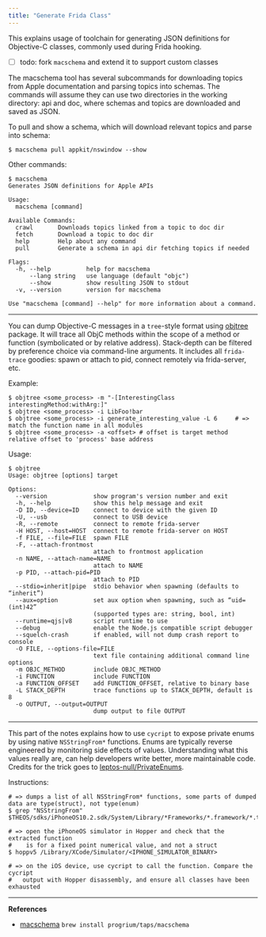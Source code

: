 ```yaml
---
title: "Generate Frida Class"
---
```


This explains usage of toolchain for generating JSON definitions for Objective-C classes, commonly used during Frida hooking.

* [ ] todo: fork `macschema` and extend it to support custom classes

The macschema tool has several subcommands for downloading topics from Apple documentation and parsing topics into schemas. The commands will assume they can use two directories in the working directory: api and doc, where schemas and topics are downloaded and saved as JSON.

To pull and show a schema, which will download relevant topics and parse into schema:

```
$ macschema pull appkit/nswindow --show
```

Other commands:

```
$ macschema
Generates JSON definitions for Apple APIs

Usage:
  macschema [command]

Available Commands:
  crawl       Downloads topics linked from a topic to doc dir
  fetch       Download a topic to doc dir
  help        Help about any command
  pull        Generate a schema in api dir fetching topics if needed

Flags:
  -h, --help          help for macschema
      --lang string   use language (default "objc")
      --show          show resulting JSON to stdout
  -v, --version       version for macschema

Use "macschema [command] --help" for more information about a command.
```

---

You can dump Objective-C messages in a `tree`-style format using [objtree](https://github.com/hot3eed/objtree) package. It will trace all ObjC methods within the scope of a method or function (symbolicated or by relative address). Stack-depth can be filtered by preference choice via command-line arguments. It includes all `frida-trace` goodies: spawn or attach to pid, connect remotely via frida-server, etc.

Example:

```
$ objtree <some_process> -m "-[InterestingClass interestingMethod:withArg:]"
$ objtree <some_process> -i LibFoo!bar
$ objtree <some_process> -i generate_interesting_value -L 6     # => match the function name in all modules
$ objtree <some_process> -a <offset> # offset is target method relative offset to 'process' base address
```

Usage:

```
$ objtree
Usage: objtree [options] target

Options:
  --version             show program's version number and exit
  -h, --help            show this help message and exit
  -D ID, --device=ID    connect to device with the given ID
  -U, --usb             connect to USB device
  -R, --remote          connect to remote frida-server
  -H HOST, --host=HOST  connect to remote frida-server on HOST
  -f FILE, --file=FILE  spawn FILE
  -F, --attach-frontmost
                        attach to frontmost application
  -n NAME, --attach-name=NAME
                        attach to NAME
  -p PID, --attach-pid=PID
                        attach to PID
  --stdio=inherit|pipe  stdio behavior when spawning (defaults to “inherit”)
  --aux=option          set aux option when spawning, such as “uid=(int)42”
                        (supported types are: string, bool, int)
  --runtime=qjs|v8      script runtime to use
  --debug               enable the Node.js compatible script debugger
  --squelch-crash       if enabled, will not dump crash report to console
  -O FILE, --options-file=FILE
                        text file containing additional command line options
  -m OBJC_METHOD        include OBJC_METHOD
  -i FUNCTION           include FUNCTION
  -a FUNCTION_OFFSET    add FUNCTION_OFFSET, relative to binary base
  -L STACK_DEPTH        trace functions up to STACK_DEPTH, default is 8
  -o OUTPUT, --output=OUTPUT
                        dump output to file OUTPUT
```

---

This part of the notes explains how to use `cycript` to expose private enums by using native `NSStringFrom*` functions. Enums are typically reverse engineered by monitoring side effects of values. Understanding what this values really are, can help developers write better, more maintainable code. Credits for the trick goes to [leptos-null/PrivateEnums](https://github.com/leptos-null/PrivateEnums).

Instructions:

```
# => dumps a list of all NSStringFrom* functions, some parts of dumped data are type(struct), not type(enum)
$ grep "NSStringFrom" $THEOS/sdks/iPhoneOS10.2.sdk/System/Library/*Frameworks/*.framework/*.tbd

# => open the iPhoneOS simulator in Hopper and check that the extracted function 
#    is for a fixed point numerical value, and not a struct
$ hoppv5 /Library/XCode/Simulator/<IPHONE_SIMULATOR_BINARY>

# => on the iOS device, use cycript to call the function. Compare the cycript 
#   output with Hopper disassembly, and ensure all classes have been exhausted
```

---

**References**

- [macschema](https://github.com/progrium/macschema) `brew install progrium/taps/macschema` 